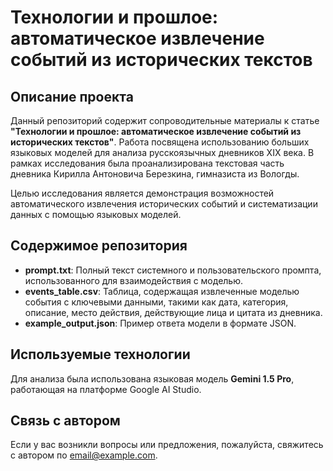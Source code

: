 # Технологии и прошлое: автоматическое извлечение событий из исторических текстов  

## Описание проекта  
Данный репозиторий содержит сопроводительные материалы к статье **"Технологии и прошлое: автоматическое извлечение событий из исторических текстов"**. Работа посвящена использованию больших языковых моделей для анализа русскоязычных дневников XIX века. В рамках исследования была проанализирована текстовая часть дневника Кирилла Антоновича Березкина, гимназиста из Вологды.  

Целью исследования является демонстрация возможностей автоматического извлечения исторических событий и систематизации данных с помощью языковых моделей.  

## Содержимое репозитория  
- **prompt.txt**: Полный текст системного и пользовательского промпта, использованного для взаимодействия с моделью.  
- **events_table.csv**: Таблица, содержащая извлеченные моделью события с ключевыми данными, такими как дата, категория, описание, место действия, действующие лица и цитата из дневника.  
- **example_output.json**: Пример ответа модели в формате JSON.  

## Используемые технологии  
Для анализа была использована языковая модель **Gemini 1.5 Pro**, работающая на платформе Google AI Studio.  

## Связь с автором  
Если у вас возникли вопросы или предложения, пожалуйста, свяжитесь с автором по [email@example.com](mailto:email@example.com).  
